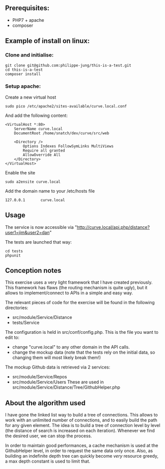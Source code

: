## Prerequisites:
- PHP7 + apache
- composer 

## Example of install on linux:
### Clone and initialise:
```
git clone git@github.com:philippe-jung/this-is-a-test.git
cd this-is-a-test
composer install
```

### Setup apache:
Create a new virtual host
```
sudo pico /etc/apache2/sites-available/curve.local.conf
```
And add the following content:
```
<VirtualHost *:80>
    ServerName curve.local
    DocumentRoot /home/snatch/dev/curve/src/web

    <Directory />
        Options Indexes FollowSymLinks MultiViews
        Require all granted
        AllowOverride All
    </Directory>
</VirtualHost>
```

Enable the site
```
sudo a2ensite curve.local
```

Add the domain name to your /etc/hosts file
```
127.0.0.1       curve.local
```

## Usage
The service is now accessible via "http://curve.local/api.php/distance?user1=jim&user2=dan"

The tests are launched that way:
```
cd tests
phpunit
```

## Conception notes
This exercise uses a very light framework that I have created previously.
This framework has flaws (the routing mechanism is quite ugly), but it allows to implement/connect to APIs in a simple and easy way.
 
The relevant pieces of code for the exercise will be found in the following directories:
- src/module/Service/Distance
- tests/Service

The configuration is held in src/conf/config.php. This is the file you want to edit to:
- change "curve.local" to any other domain in the API calls.
- change the mockup data (note that the tests rely on the initial data, so changing them will most likely break them!)

The mockup Github data is retrieved via 2 services:
- src/module/Service/Repos
- src/module/Service/Users
These are used in src/module/Service/Distance/Tree/GithubHelper.php

## About the algorithm used
I have gone the linked list way to build a tree of connections. This allows to work with an unlimited number of connections, and to easily build the path for any given element.
The idea is to build a tree of connection level by level (the distance of search is increased on each iteration).
Whenever we find the desired user, we can stop the process.

In order to maintain good performances, a cache mechanism is used at the GithubHelper level, in order to request the same data only once.
Also, as building an indefinite depth tree can quickly become *very* resource greedy, a max depth constant is used to limit that.



